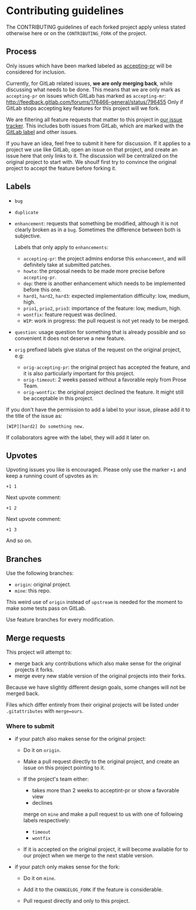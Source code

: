 # Contributing guidelines

The CONTRIBUTING guidelines of each forked project apply unless stated otherwise
here or on the `CONTRIBUTING_FORK` of the project.

## Process

Only issues which have been marked labeled as
[accepting-pr](https://github.com/booktree/booktree/labels/accepting-pr)
will be considered for inclusion.

Currently, for GitLab related issues, **we are only merging back**, while discussing what needs to be done.
This means that we are only mark as `accepting-pr` on issues which GitLab has marked as `accepting-mr`:
<http://feedback.gitlab.com/forums/176466-general/status/796455>
Only if GitLab stops accepting key features for this project will we fork.

We are filtering all feature requests that matter to this project in
[our issue tracker](https://github.com/booktree/booktree/issues?state=open).
This includes both issues from GitLab, which are marked with the
[GitLab label](https://github.com/booktree/booktree/labels/gitlab)
and other issues.

If you have an idea, feel free to submit it here for discussion.
If it applies to a project we use like GitLab, open an issue on that project,
and create an issue here that only links to it.
The discussion will be centralized on the original project to start with.
We shoulf first try to convince the original project to accept the feature before forking it.

## Labels

-   `bug`

-   `duplicate`

-   `enhancement`: requests that something be modified,
    although it is not clearly broken as in a `bug`.
    Sometimes the difference between both is subjective.

    Labels that only apply to `enhancements`:

    - `accepting-pr`: the project admins endorse this `enhancement`,
        and will definitely take at submitted patches.
    - `howto`: the proposal needs to be made more precise before `accepting-pr`.
    - `dep`: there is another enhancement which needs to be implemented before this one.
    - `hard1`, `hard2`, `hard3`: expected implementation difficulty: low, medium, high.
    - `prio1`, `prio2`, `prio3`: importance of the feature: low, medium, high.
    - `wontfix`: feature request was declined.
    - `WIP`: work in progress: the pull request is not yet ready to be merged.

-   `question`: usage question for something that is already possible
    and so convenient it does not deserve a new feature.

-   `orig` prefixed labels give status of the request on the original project, e.g:

    - `orig-accepting-pr`: the original project has accepted the feature,
        and it is also particularly important for this project.
    - `orig-timeout`: 2 weeks passed without a favorable reply from Prose Team.
    - `orig-wontfix`: the original project declined the feature.
        It might still be acceptable in this project.

If you don't have the permission to add a label to your issue,
please add it to the title of the issue as:

    [WIP][hard2] Do something new.

If collaborators agree with the label, they will add it later on.

## Upvotes

Upvoting issues you like is encouraged.
Please only use the marker `+1` and keep a running count of upvotes as in:

    +1 1

Next upvote comment:

    +1 2

Next upvote comment:

    +1 3

And so on.

## Branches

Use the following branches:

- `origin`: original project.
- `mine`: this repo.

This weird use of `origin` instead of `upstream` is needed for the moment
to make some tests pass on GitLab.

Use feature branches for every modification.

## Merge requests

This project will attempt to:

- merge back any contributions which also make sense for the original projects it forks.
- merge every new stable version of the original projects into their forks.

Because we have slightly different design goals, some changes will not be merged back.

Files which differ entirely from their original projects
will be listed under `.gitattributes` with `merge=ours`.

### Where to submit

-   if your patch also makes sense for the original project:

    -   Do it on `origin`.

    -   Make a pull request directly to the original project,
        and create an issue on this project pointing to it.

    -   If the project's team either:

        - takes more than 2 weeks to acceptint-pr or show a favorable view
        - declines

        merge on `mine` and make a pull request to us with one of following labels respectively:

        - `timeout`
        - `wontfix`

    -   If it is accepted on the original project,
        it will become available for to our project when we merge to the next stable version.

-   if your patch only makes sense for the fork:

    - Do it on `mine`.

    - Add it to the `CHANGELOG_FORK` if the feature is considerable.

    - Pull request directly and only to this project.

